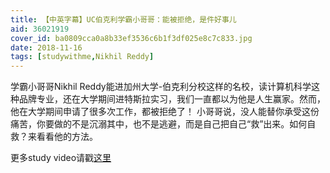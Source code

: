 ```yaml
---
title: 【中英字幕】UC伯克利学霸小哥哥：能被拒绝，是件好事儿
aid: 36021919
cover_id: ba0809cca0a8b33ef3536c6b1f3df025e8c7c833.jpg
date: 2018-11-16
tags: [studywithme,Nikhil Reddy]
---
```

学霸小哥哥Nikhil Reddy能进加州大学-伯克利分校这样的名校，读计算机科学这种品牌专业，还在大学期间进特斯拉实习，我们一直都以为他是人生赢家。然而，他在大学期间申请了很多次工作，都被拒绝了！
小哥哥说，没人能替你承受这份痛苦，你要做的不是沉溺其中，也不是逃避，而是自己把自己“救”出来。如何自救？来看看他的方法。

更多study video请戳[这里](https://wblearn.github.io/study-video/)